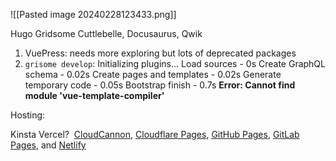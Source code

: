 ![[Pasted image 20240228123433.png]]

Hugo
Gridsome
Cuttlebelle, 
Docusaurus,
Qwik

1. VuePress: needs more exploring but lots of deprecated packages
2. `grisome develop`: 
Initializing plugins...
Load sources - 0s
Create GraphQL schema - 0.02s
Create pages and templates - 0.02s
Generate temporary code - 0.05s
Bootstrap finish - 0.7s
**Error: Cannot find module 'vue-template-compiler'**

Hosting:

Kinsta
Vercel?
 [CloudCannon](https://cloudcannon.com/), [Cloudflare Pages](https://pages.cloudflare.com/), [GitHub Pages](https://pages.github.com/), [GitLab Pages](https://docs.gitlab.com/ee/user/project/pages/), and [Netlify](https://www.netlify.com/)